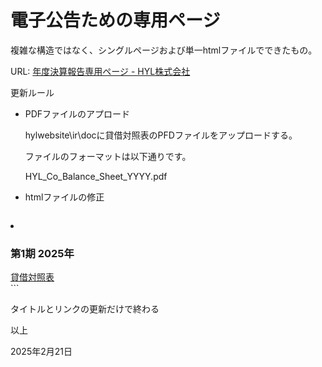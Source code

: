 # 電子公告ための専用ページ

複雑な構造ではなく、シングルページおよび単一htmlファイルでできたもの。

URL: [年度決算報告専用ページ - HYL株式会社](https://hyljp.github.io/ir/)



更新ルール

- PDFファイルのアプロード

  hylwebsite\ir\docに貸借対照表のPFDファイルをアップロードする。

  ファイルのフォーマットは以下通りです。

  HYL_Co_Balance_Sheet_YYYY.pdf

  

- htmlファイルの修正

  ```html
<li>
    <h3>第1期 2025年</h3>
    <a href="<a href="doc/HYL_Co_Balance_Sheet_YYYY.pdf">貸借対照表</a>
</li>
  ```

  

タイトルとリンクの更新だけで終わる





以上

2025年2月21日